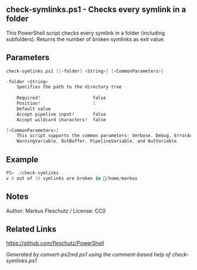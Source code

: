 ## check-symlinks.ps1 - Checks every symlink in a folder

This PowerShell script checks every symlink in a folder (including subfolders).
Returns the number of broken symlinks as exit value.

## Parameters
```powershell
check-symlinks.ps1 [[-folder] <String>] [<CommonParameters>]

-folder <String>
    Specifies the path to the directory tree
    
    Required?                    false
    Position?                    1
    Default value                
    Accept pipeline input?       false
    Accept wildcard characters?  false

[<CommonParameters>]
    This script supports the common parameters: Verbose, Debug, ErrorAction, ErrorVariable, WarningAction, 
    WarningVariable, OutBuffer, PipelineVariable, and OutVariable.
```

## Example
```powershell
PS> ./check-symlinks .
✔️ 0 out of 10 symlinks are broken in 📂/home/markus

```

## Notes
Author: Markus Fleschutz / License: CC0

## Related Links
https://github.com/fleschutz/PowerShell

*Generated by convert-ps2md.ps1 using the comment-based help of check-symlinks.ps1*
